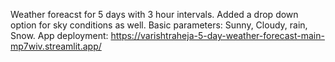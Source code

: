 Weather foreacst for 5 days with 3 hour intervals. Added a drop down option for sky conditions as well. Basic parameters: Sunny, Cloudy, rain, Snow.
App deployment: https://varishtraheja-5-day-weather-forecast-main-mp7wiv.streamlit.app/
